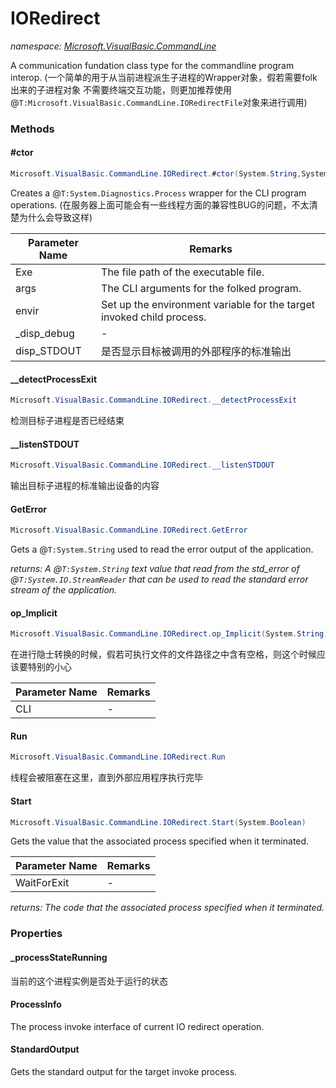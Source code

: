 ﻿# IORedirect
_namespace: <a href="#" onClick="load('/docs/Microsoft.VisualBasic.CommandLine/index.md')">Microsoft.VisualBasic.CommandLine</a>_

A communication fundation class type for the commandline program interop.
 (一个简单的用于从当前进程派生子进程的Wrapper对象，假若需要folk出来的子进程对象
 不需要终端交互功能，则更加推荐使用@``T:Microsoft.VisualBasic.CommandLine.IORedirectFile``对象来进行调用)



### Methods

#### #ctor
```csharp
Microsoft.VisualBasic.CommandLine.IORedirect.#ctor(System.String,System.String,System.Collections.Generic.IEnumerable{System.Collections.Generic.KeyValuePair{System.String,System.String}},System.Boolean,System.Boolean,System.Boolean)
```
Creates a @``T:System.Diagnostics.Process`` wrapper for the CLI program operations.
 (在服务器上面可能会有一些线程方面的兼容性BUG的问题，不太清楚为什么会导致这样)

|Parameter Name|Remarks|
|--------------|-------|
|Exe|The file path of the executable file.|
|args|The CLI arguments for the folked program.|
|envir|Set up the environment variable for the target invoked child process.|
|_disp_debug|-|
|disp_STDOUT|是否显示目标被调用的外部程序的标准输出|


#### __detectProcessExit
```csharp
Microsoft.VisualBasic.CommandLine.IORedirect.__detectProcessExit
```
检测目标子进程是否已经结束

#### __listenSTDOUT
```csharp
Microsoft.VisualBasic.CommandLine.IORedirect.__listenSTDOUT
```
输出目标子进程的标准输出设备的内容

#### GetError
```csharp
Microsoft.VisualBasic.CommandLine.IORedirect.GetError
```
Gets a @``T:System.String`` used to read the error output of the application.

_returns: A @``T:System.String`` text value that read from the std_error of @``T:System.IO.StreamReader`` 
 that can be used to read the standard error stream of the application._

#### op_Implicit
```csharp
Microsoft.VisualBasic.CommandLine.IORedirect.op_Implicit(System.String)~Microsoft.VisualBasic.CommandLine.IORedirect
```
在进行隐士转换的时候，假若可执行文件的文件路径之中含有空格，则这个时候应该要特别的小心

|Parameter Name|Remarks|
|--------------|-------|
|CLI|-|


#### Run
```csharp
Microsoft.VisualBasic.CommandLine.IORedirect.Run
```
线程会被阻塞在这里，直到外部应用程序执行完毕

#### Start
```csharp
Microsoft.VisualBasic.CommandLine.IORedirect.Start(System.Boolean)
```
Gets the value that the associated process specified when it terminated.

|Parameter Name|Remarks|
|--------------|-------|
|WaitForExit|-|


_returns: The code that the associated process specified when it terminated._


### Properties

#### _processStateRunning
当前的这个进程实例是否处于运行的状态
#### ProcessInfo
The process invoke interface of current IO redirect operation.
#### StandardOutput
Gets the standard output for the target invoke process.
